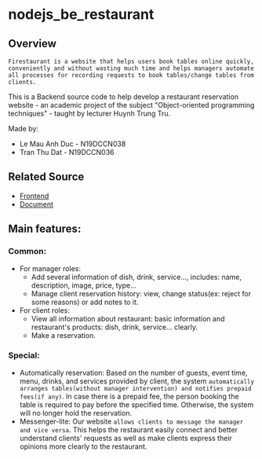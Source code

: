 # nodejs_be_restaurant
## Overview
`Firestaurant is a website that helps users book tables online quickly, conveniently and without wasting much time and helps managers automate all processes for recording requests to book tables/change tables from clients.`

This is a Backend source code to help develop a restaurant reservation website - an academic project of the subject "Object-oriented programming techniques" - taught by lecturer Huynh Trung Tru.

Made by:
  * Le Mau Anh Duc - N19DCCN038
  * Tran Thu Dat - N19DCCN036
## Related Source
  * [Frontend](https://github.com/DyNamite-TNT-1/hweight_mobile_app)
  * [Document](https://github.com/DyNamite-TNT-1/doc-restaurant-project)
## Main features:
### Common:
  * For manager roles:
    * Add several information of dish, drink, service..., includes: name, description, image, price, type...
    * Manage client reservation history: view, change status(ex: reject for some reasons) or add notes to it.
  * For client roles:
     * View all information about restaurant: basic information and restaurant's products: dish, drink, service... clearly.
     * Make a reservation.
### Special:
  * Automatically reservation: Based on the number of guests, event time, menu, drinks, and services provided by client, the system `automatically arranges tables(without manager intervention) and notifies prepaid fees(if any)`. In case there is a prepaid fee, the person booking the table is required to pay before the specified time. Otherwise, the system will no longer hold the reservation.
  * Messenger-lite: Our website `allows clients to message the manager and vice versa`. This helps the restaurant easily connect and better understand clients' requests as well as make clients express their opinions more clearly to the restaurant.
